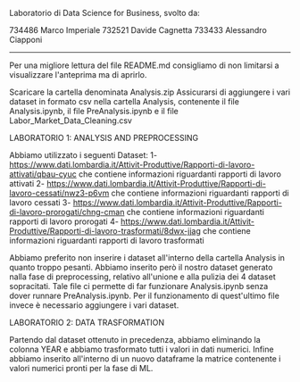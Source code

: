Laboratorio di Data Science for Business, svolto da:

734486 Marco Imperiale
732521 Davide Cagnetta
733433 Alessandro Ciapponi

-------------------------------------------------------------------------------------------------------------------------------------------------------------------------
Per una migliore lettura del file README.md consigliamo di non limitarsi a visualizzare l'anteprima ma di aprirlo.

Scaricare la cartella denominata Analysis.zip
Assicurarsi di aggiungere i vari dataset in formato csv nella cartella Analysis, contenente il file Analysis.ipynb, il file PreAnalysis.ipynb e il file Labor_Market_Data_Cleaning.csv

LABORATORIO 1: ANALYSIS AND PREPROCESSING

Abbiamo utilizzato i seguenti Dataset:
1- https://www.dati.lombardia.it/Attivit-Produttive/Rapporti-di-lavoro-attivati/qbau-cyuc che contiene informazioni riguardanti rapporti di lavoro attivati
2- https://www.dati.lombardia.it/Attivit-Produttive/Rapporti-di-lavoro-cessati/nwz3-p6vm che contiene informazioni riguardanti rapporti di lavoro cessati
3- https://www.dati.lombardia.it/Attivit-Produttive/Rapporti-di-lavoro-prorogati/chng-cman che contiene informazioni riguardanti rapporti di lavoro prorogati
4- https://www.dati.lombardia.it/Attivit-Produttive/Rapporti-di-lavoro-trasformati/8dwx-jjag che contiene informazioni riguardanti rapporti di lavoro trasformati

Abbiamo preferito non inserire i dataset all'interno della cartella Analysis in quanto troppo pesanti.
Abbiamo inserito però il nostro dataset generato nalla fase di preprocessing, relativo all'unione e alla pulizia dei 4 dataset sopracitati. Tale file ci permette di far funzionare Analysis.ipynb senza dover runnare PreAnalysis.ipynb. Per il funzionamento di quest'ultimo file invece è necessario aggiungere i vari dataset.

LABORATORIO 2: DATA TRASFORMATION

Partendo dal dataset ottenuto in precedenza, abbiamo eliminando la colonna YEAR e abbiamo trasformato tutti i valori in dati numerici. Infine abbiamo inserito all'interno di un nuovo dataframe la matrice contenente i valori numerici pronti per la fase di ML.



